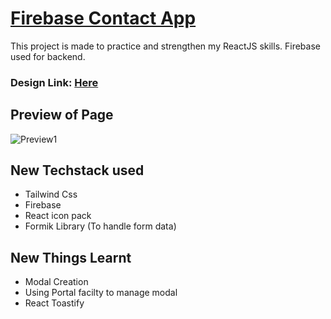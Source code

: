 # [Firebase Contact App](https://www.youtube.com/watch?v=amLynQ7-Uaw&list=PLPppPPmk0i3j_DW1T-UbryDVhBDgaAfEp&index=6)
This project is made to practice and strengthen my ReactJS skills. Firebase used for backend.

### Design Link: [Here](https://www.figma.com/file/rephrU2FVgN8MFz6XhnP51/Learn-React-with-10-Projects?type=design&node-id=864-52&mode=design&t=bHBqhJjM3FU2QrqI-0)

## Preview of Page
![Preview1](app/public/images/Preview.png)

## New Techstack used
* Tailwind Css
* Firebase
* React icon pack
* Formik Library (To handle form data)

## New Things Learnt
* Modal Creation
* Using Portal facilty to manage modal
* React Toastify